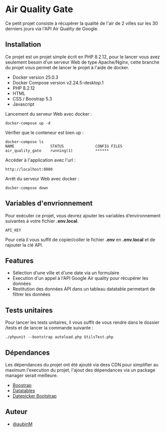 
# Air Quality Gate

Ce petit projet consiste à récupérer la qualité de l'air de 2 villes sur les 30 derniers jours via l'API Air Quality de Google.


## Installation

Ce projet est un projet simple écrit en PHP 8.2.12, pour le lancer vous avez seulement besoin d'un serveur Web de type Apache/Nginx, cette branche du projet vous permet de lancer le projet à l'aide de docker.

- Docker version 25.0.3
- Docker Compose version v2.24.5-desktop.1
- PHP 8.2.12
- HTML
- CSS / Boostrap 5.3
- Javascript  

Lancement du serveur Web avec docker : 

````
docker-compose up -d
````

Vérifier que le conteneur est bien up : 

````
docker-compose ls
NAME                STATUS              CONFIG FILES
air_quality_gate    running(1)          ******
````

Accéder à l'application avec l'url : 

````
http://localhost:8080
````

Arrêt du serveur Web avec docker : 

````
docker-compose down
````

## Variables d'envrionnement

Pour exécuter ce projet, vous devrez ajouter les variables d’environnement suivantes à votre fichier **.env.local**.

`API_KEY`

Pour cela il vous suffit de copier/coller le fichier **.env** en **.env.local** et de rajouter la clé API.


## Features

- Sélection d'une ville et d'une date via un formulaire
- Execution d'un appel à l'API Google Air quality pour récupérer les données
- Restitution des données API dans un tableau datatable permetant de filtrer les données

## Tests unitaires

Pour lancer les tests unitaires, il vous suffit de vous rendre dans le dossier /tests et de lancer la commande suivante : 

`./phpunit --bootstrap autoload.php UtilsTest.php`

## Dépendances

Les dépendances du projet ont été ajouté via dess CDN pour simplifier au maximum l'execution du projet, l'ajout des dépendances via un package manager serait meilleure.

- [Boostrap](https://getbootstrap.com/)
- [Datatables](https://datatables.net/)
- [Datepicker Bootstrap](https://bootstrap-datepicker.readthedocs.io/en/latest/)


## Auteur

- [@aubinM](https://github.com/aubinM)



